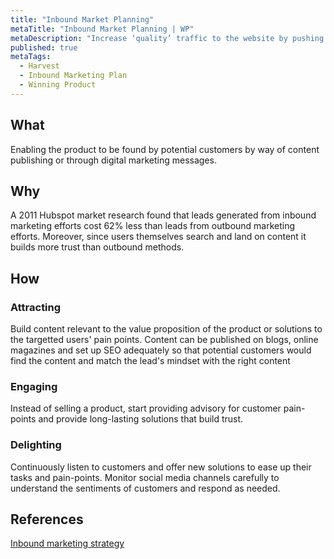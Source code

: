 ```yaml
---
title: "Inbound Market Planning"
metaTitle: "Inbound Market Planning | WP"
metaDescription: "Increase ‘quality’ traffic to the website by pushing relevant content to the right-minded people via digital marketing channels such as search engine optimization and social media. Continue to help, support and maintain a relationship with both potential and existing customers."
published: true
metaTags:
  - Harvest
  - Inbound Marketing Plan
  - Winning Product
---
```


## What

Enabling the product to be found by potential customers by way of content publishing or through digital marketing messages.

## Why

A 2011 Hubspot market research found that leads generated from inbound marketing efforts cost 62% less than leads from outbound marketing efforts. Moreover, since users themselves search and land on content it builds more trust than outbound methods.

## How

### Attracting

Build content relevant to the value proposition of the product or solutions to the targetted users' pain points. Content can be published on blogs, online magazines and set up SEO adequately so that potential customers would find the content and match the lead's mindset with the right content

### Engaging

Instead of selling a product, start providing advisory for customer pain-points and provide long-lasting solutions that build trust.

### Delighting

Continuously listen to customers and offer new solutions to ease up their tasks and pain-points. Monitor social media channels carefully to understand the sentiments of customers and respond as needed.

## References

[Inbound marketing strategy](https://www.wordstream.com/blog/ws/2015/08/25/inbound-marketing-strategy)
